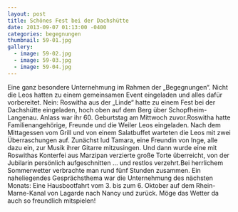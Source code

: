 ```yaml
---
layout: post
title: Schönes Fest bei der Dachshütte
date: 2013-09-07 01:13:00 -0400
categories: begegnungen
thumbnail: 59-01.jpg
gallery:
  - image: 59-02.jpg
  - image: 59-03.jpg
  - image: 59-04.jpg
---
```

Eine ganz besondere Unternehmung im Rahmen der „Begegnungen“. Nicht die Leos hatten zu einem gemeinsamen Event eingeladen und alles dafür vorbereitet. Nein: Roswitha aus der „Linde“ hatte zu einem Fest bei der Dachshütte eingeladen, hoch oben auf dem Berg über Schopfheim-Langenau. Anlass war ihr 60. Geburtstag am Mittwoch zuvor.Roswitha hatte Familienangehörige, Freunde und die Weiler Leos eingeladen. Nach dem Mittagessen vom Grill und von einem Salatbuffet warteten die Leos mit zwei Überraschungen auf. Zunächst lud Tamara, eine Freundin von Inge, alle dazu ein, zur Musik ihrer Gitarre mitzusingen. Und dann wurde eine mit Roswithas Konterfei aus Marzipan verzierte große Torte überreicht, von der Jubilarin persönlich aufgeschnitten … und restlos verzehrt.Bei herrlichem Sommerwetter verbrachte man rund fünf Stunden zusammen. Ein naheliegendes Gesprächsthema war die Unternehmung des nächsten Monats: Eine Hausbootfahrt vom 3. bis zum 6. Oktober auf dem Rhein-Marne-Kanal von Lagarde nach Nancy und zurück. Möge das Wetter da auch so freundlich mitspielen!